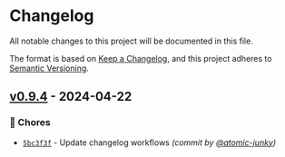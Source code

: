 # Changelog

All notable changes to this project will be documented in this file.

The format is based on [Keep a Changelog](https://keepachangelog.com/en/1.1.0/),
and this project adheres to [Semantic Versioning](https://semver.org/spec/v2.0.0.html).
## [v0.9.4] - 2024-04-22
### :wrench: Chores
- [`5bc3f3f`](https://github.com/atomic-junky/tasty-supplies/commit/5bc3f3f820c02e12b7975bf7a08a5449b6feec22) - Update changelog workflows *(commit by [@atomic-junky](https://github.com/atomic-junky))*


[v0.9.4]: https://github.com/atomic-junky/tasty-supplies/compare/v0.9.3...v0.9.4